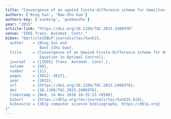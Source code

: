 ```yaml
---
title: "Convergence of an upwind finite-difference scheme for Hamilton-Jacobi-Bellman equation in optimal control"
authors: ['Bing Sun', 'Bao-Zhu Guo']
authors-key: ['sunbing', 'guobaozhu']
year: "2015"
article-link: "https://doi.org/10.1109/TAC.2015.2406976"
venue: "IEEE Trans. Automat. Contr."
bibex: "@article{DBLP:journals/tac/SunG15,
  author    = {Bing Sun and
               Bao{-}Zhu Guo},
  title     = {Convergence of an Upwind Finite-Difference Scheme for Hamilton-Jacobi-Bellman
               Equation in Optimal Control},
  journal   = {{IEEE} Trans. Automat. Contr.},
  volume    = {60},
  number    = {11},
  pages     = {3012--3017},
  year      = {2015},
  url       = {https://doi.org/10.1109/TAC.2015.2406976},
  doi       = {10.1109/TAC.2015.2406976},
  timestamp = {Wed, 14 Nov 2018 10:35:13 +0100},
  biburl    = {https://dblp.org/rec/journals/tac/SunG15.bib},
  bibsource = {dblp computer science bibliography, https://dblp.org}
}"
---
```

